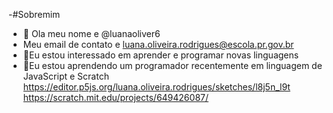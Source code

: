 -#Sobremim
- 👋 Ola meu nome e @luanaoliver6
-  Meu email de contato e luana.oliveira.rodrigues@escola.pr.gov.br
- 👀Eu estou interessado em aprender e programar novas linguagens 
- 🌱Eu estou aprendendo um programador recentemente em linguagem de JavaScript e Scratch
https://editor.p5js.org/luana.oliveira.rodrigues/sketches/l8j5n_l9t
https://scratch.mit.edu/projects/649426087/
